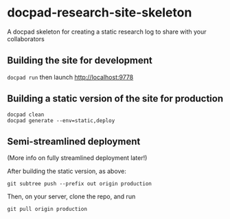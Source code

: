 # docpad-research-site-skeleton
A docpad skeleton for creating a static research log to share with your collaborators

## Building the site for development

`docpad run` then launch [http://localhost:9778](http://localhost:9778)

## Building a static version of the site for production

```
docpad clean
docpad generate --env=static,deploy
```

## Semi-streamlined deployment

(More info on fully streamlined deployment later!)

After building the static version, as above:

```
git subtree push --prefix out origin production
```

Then, on your server, clone the repo, and run

```
git pull origin production
```
